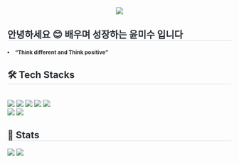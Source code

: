 <div align= "center">
    <img src="https://capsule-render.vercel.app/api?type=cylinder&color=0:c7ecff,100:89fbed&height=120&text=Welcome%20to%20Misu's%20Github%20💗&animation=fadeIn&fontColor=000000&fontSize=40" />
    </div>
    <div style="text-align: left;"> 
    <h2 style="border-bottom: 1px solid #d8dee4; color: #282d33;"> 안녕하세요 😊 배우며 성장하는 윤미수 입니다 </h2>  
    <div style="font-weight: 700; font-size: 12px; text-align: left; color: #282d33;"> <li> “Think different and Think positive” </div> 
    </div>
    <div style="text-align: left;">
    <h2 style="border-bottom: 1px solid #d8dee4; color: #282d33;"> 🛠️ Tech Stacks </h2> <br> 
    <div style="margin: ; text-align: left;" "text-align: left;"> <img src="https://img.shields.io/badge/C-A8B9CC?style=for-the-badge&logo=C&logoColor=white">
          <img src="https://img.shields.io/badge/Python-3776AB?style=for-the-badge&logo=Python&logoColor=white">
          <img src="https://img.shields.io/badge/HTML5-E34F26?style=for-the-badge&logo=HTML5&logoColor=white">
          <img src="https://img.shields.io/badge/CSS3-1572B6?style=for-the-badge&logo=CSS3&logoColor=white">
          <img src="https://img.shields.io/badge/Javascript-F7DF1E?style=for-the-badge&logo=Javascript&logoColor=white">
          <br/><img src="https://img.shields.io/badge/MySQL-4479A1?style=for-the-badge&logo=MySQL&logoColor=white">
          <img src="https://img.shields.io/badge/Figma-F24E1E?style=for-the-badge&logo=Figma&logoColor=white">
          </div>
    </div>
    <div style="text-align: left;"> 
    <h2 style="border-bottom: 1px solid #d8dee4; color: #282d33;"> 🏅 Stats </h2> <div style="text-align: left;"> <img src="https://github-readme-stats.vercel.app/api?username=yoonmisu&custom_title=yoonmisu's Github Stat&bg_color=180,000000,&title_color=000000&text_color=000000"
        /> <img src="https://github-readme-stats.vercel.app/api/top-langs/?username=yoonmisu&layout=compact&bg_color=180,000000,&title_color=000000&text_color=000000"
          /> </div> 
    </div>
    
